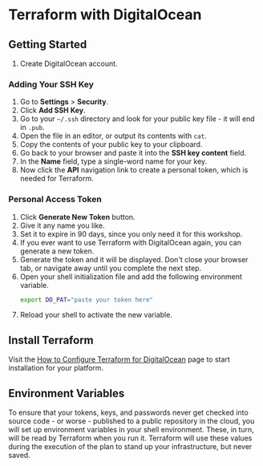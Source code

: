 # Terraform with DigitalOcean

## Getting Started

1. Create DigitalOcean account.

### Adding Your SSH Key
1. Go to **Settings** > **Security**.
1. Click **Add SSH Key**.
1. Go to your `~/.ssh` directory and look for your public key file - it will end in `.pub`.
1. Open the file in an editor, or output its contents with `cat`.
1. Copy the contents of your public key to your clipboard.
1. Go back to your browser and paste it into the **SSH key content** field.
1. In the **Name** field, type a single-word name for your key.
1. Now click the **API** navigation link to create a personal token, which is needed for Terraform.

### Personal Access Token

1.  Click **Generate New Token** button.
1. Give it any name you like.
1. Set it to expire in 90 days, since you only need it for this workshop.
1. If you ever want to use Terraform with DigitalOcean again, you can generate a new token.
1. Generate the token and it will be displayed. Don't close your browser tab, or navigate away until you complete the next step.
1. Open your shell initialization file and add the following environment variable.
    ```sh
    export DO_PAT="paste your token here"
    ```
1. Reload your shell to activate the new variable.

## Install Terraform

Visit the [How to Configure Terraform for DigitalOcean](https://docs.digitalocean.com/reference/terraform/getting-started/) page to start installation for your platform.

## Environment Variables

To ensure that your tokens, keys, and passwords never get checked into source code - or worse - published to a public repository in the cloud, you will set up environment variables in your shell environment. These, in turn, will be read by Terraform when you run it. Terraform will use these values during the execution of the plan to stand up your infrastructure, but never saved.

